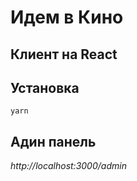 # Идем в Кино

## Клиент на React

## Установка

```
yarn
```

## Адин панель

_http://localhost:3000/admin_
